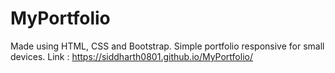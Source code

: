 # MyPortfolio
Made using HTML, CSS and Bootstrap.
Simple portfolio responsive for small devices.
Link : https://siddharth0801.github.io/MyPortfolio/
